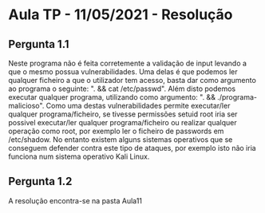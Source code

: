# Aula TP - 11/05/2021 - Resolução
## Pergunta 1.1
Neste programa não é feita corretemente a validação de input levando a que o mesmo possua vulnerabilidades.
Uma delas é que podemos ler qualquer ficheiro a que o utilizador tem acesso, basta dar como argumento ao 
programa o seguinte: ". && cat /etc/passwd".
Além disto podemos executar qualquer programa, utilizando como argumento: ". && ./programa-malicioso".
Como uma destas vulnerabilidades permite executar/ler qualquer programa/ficheiro, se tivesse permissões setuid root
iria ser possivel executar/ler qualquer programa/ficheiro ou realizar qualquer operação como root, por exemplo
ler o ficheiro de passwords em /etc/shadow. No entanto existem alguns sistemas operativos que se conseguem defender contra este tipo de ataques, por exemplo isto não iria funciona num sistema operativo Kali Linux.

## Pergunta 1.2
A resolução encontra-se na pasta Aula11
